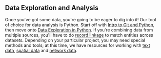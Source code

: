 ## Data Exploration and Analysis
Once you've got some data, you're going to be eager to dig into it! Our tool of choice for data analysis is Python. Start off 
with [Intro to Git and Python](intro-to-git-and-python/), then move onto [Data Exploration in Python](data-exploration-in-python/). 
If you're combining data from multiple sources, you'll have to do [record linkage](record-linkage/) to match entities across datasets. Depending on your particular project, you may need special methods and tools; at this time, we have resources 
for working with [text data](text-analysis/), [spatial data](postgis-workshop/) and [network data](network-analysis/).
